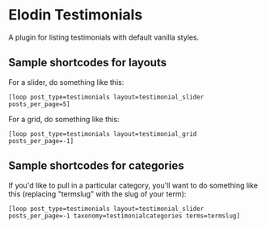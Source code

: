 # Elodin Testimonials

A plugin for listing testimonials with default vanilla styles.

## Sample shortcodes for layouts

For a slider, do something like this:

```
[loop post_type=testimonials layout=testimonial_slider posts_per_page=5]
```

For a grid, do something like this: 

```
[loop post_type=testimonials layout=testimonial_grid posts_per_page=-1]
```

## Sample shortcodes for categories

If you'd like to pull in a particular category, you'll want to do something like this (replacing "termslug" with the slug of your term):

```
[loop post_type=testimonials layout=testimonial_slider posts_per_page=-1 taxonomy=testimonialcategories terms=termslug]
```
